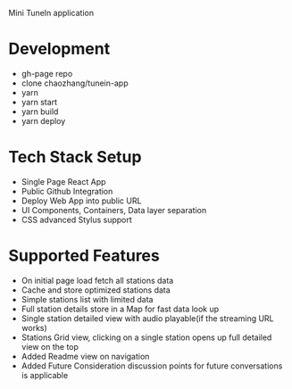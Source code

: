 Mini TuneIn application


# Development
 - gh-page repo
 - clone chaozhang/tunein-app
 - yarn
 - yarn start
 - yarn build
 - yarn deploy

# Tech Stack Setup

 - Single Page React App
 - Public Github Integration
 - Deploy Web App into public URL
 - UI Components, Containers, Data layer separation
 - CSS advanced Stylus support

# Supported Features

 - On initial page load fetch all stations data
 - Cache and store optimized stations data
 - Simple stations list with limited data
 - Full station details store in a Map for fast data look up
 - Single station detailed view with audio playable(if the streaming URL works)
 - Stations Grid view, clicking on a single station opens up full detailed view on the top
 - Added Readme view on navigation
 - Added Future Consideration discussion points for future conversations is applicable
